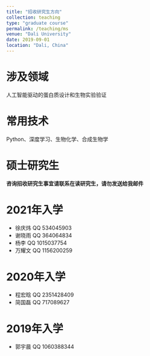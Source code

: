 ```yaml
---
title: "招收研究生方向"
collection: teaching
type: "graduate course"
permalink: /teaching/ms
venue: "Dali University"
date: 2019-09-01
location: "Dali, China"
---
```


涉及领域
======

人工智能驱动的蛋白质设计和生物实验验证

常用技术
======
Python、深度学习、生物化学、合成生物学

硕士研究生
======

**咨询招收研究生事宜请联系在读研究生，请勿发送给我邮件**

2021年入学
====
  * 徐庆炜 QQ 534045903
  * 谢晓雨 QQ 364064834
  * 杨李 QQ 1015037754
  * 万耀文 QQ 1156200259

2020年入学
====
  * 程宏晗 QQ 2351428409
  * 简国磊 QQ 717089627

2019年入学
====
  * 郭宇晨 QQ 1060388344